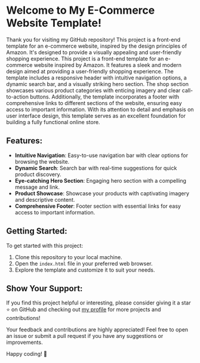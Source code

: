 # Welcome to My E-Commerce Website Template!

Thank you for visiting my GitHub repository! This project is a front-end template for an e-commerce website, inspired by the design principles of Amazon. It's designed to provide a visually appealing and user-friendly shopping experience.
This project is a front-end template for an e-commerce website inspired by Amazon. It features a sleek and modern design aimed at providing a user-friendly shopping experience. The template includes a responsive header with intuitive navigation options, a dynamic search bar, and a visually striking hero section. The shop section showcases various product categories with enticing imagery and clear call-to-action buttons. Additionally, the template incorporates a footer with comprehensive links to different sections of the website, ensuring easy access to important information. With its attention to detail and emphasis on user interface design, this template serves as an excellent foundation for building a fully functional online store.

## Features:

- **Intuitive Navigation**: Easy-to-use navigation bar with clear options for browsing the website.
- **Dynamic Search**: Search bar with real-time suggestions for quick product discovery.
- **Eye-catching Hero Section**: Engaging hero section with a compelling message and link.
- **Product Showcase**: Showcase your products with captivating imagery and descriptive content.
- **Comprehensive Footer**: Footer section with essential links for easy access to important information.

## Getting Started:

To get started with this project:

1. Clone this repository to your local machine.
2. Open the `index.html` file in your preferred web browser.
3. Explore the template and customize it to suit your needs.

## Show Your Support:

If you find this project helpful or interesting, please consider giving it a star ⭐️ on GitHub and checking out [my profile](https://github.com/SSaurabhShirbhate) for more projects and contributions!

Your feedback and contributions are highly appreciated! Feel free to open an issue or submit a pull request if you have any suggestions or improvements.

Happy coding! 🚀
